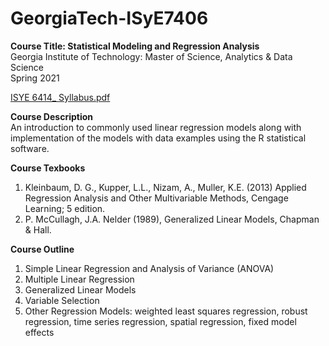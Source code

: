 # GeorgiaTech-ISyE7406 <br />
**Course Title: Statistical Modeling and Regression Analysis** <br />
Georgia Institute of Technology: Master of Science, Analytics & Data Science <br />
Spring 2021 <br />

[ISYE 6414_ Syllabus.pdf](https://github.com/GilmoreB/GeorgiaTech-ISyE6414/files/8056522/ISYE.6414_.Syllabus.pdf)

**Course Description** <br />
An introduction to commonly used linear regression models along with implementation of the models with data examples using the R statistical software.

**Course Texbooks** <br />
1. Kleinbaum, D. G., Kupper, L.L., Nizam, A., Muller, K.E. (2013) Applied Regression Analysis and Other Multivariable Methods, Cengage Learning; 5 edition.
2. P. McCullagh, J.A. Nelder (1989), Generalized Linear Models, Chapman & Hall.

**Course Outline** <br />
1. Simple Linear Regression and Analysis of Variance (ANOVA)
2. Multiple Linear Regression
3. Generalized Linear Models
4. Variable Selection
5. Other Regression Models: weighted least squares regression, robust regression, time series regression, spatial  regression, fixed model effects

